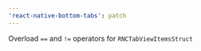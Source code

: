 ```yaml
---
'react-native-bottom-tabs': patch
---
```


Overload `==` and `!=` operators for `RNCTabViewItemsStruct`
